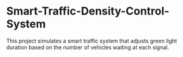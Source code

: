 # Smart-Traffic-Density-Control-System
This project simulates a smart traffic system that adjusts green light duration based on the number of vehicles waiting at each signal.

